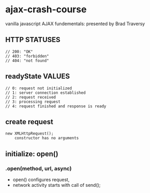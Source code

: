 # ajax-crash-course
vanilla javascript AJAX fundementals: presented by Brad Traversy

## HTTP STATUSES
    // 200: "OK"
    // 403: "forbidden"
    // 404: "not found"

## readyState VALUES
    // 0: request not initialized
    // 1: server connection established
    // 2: request received
    // 3: processing request
    // 4: request finished and response is ready

<!-- asynchronous request -->
## create request
    new XMLHttpRequest();
        constructor has no arguments

## initialize: open() 
### .open(method, url, async)
- open() configures request,
- network activity starts with call of send();
<!-- end of asynchronous request -->
